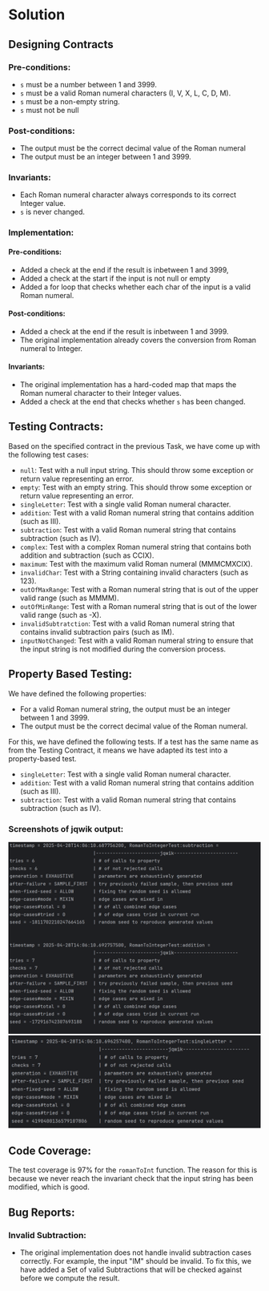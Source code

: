 # Solution

## Designing Contracts

### Pre-conditions:
- `s` must be a number between 1 and 3999.
- `s` must be a valid Roman numeral characters (I, V, X, L, C, D, M).
- `s` must be a non-empty string.
- `s` must not be null

### Post-conditions:
- The output must be the correct decimal value of the Roman numeral
- The output must be an integer between 1 and 3999.

### Invariants:
- Each Roman numeral character always corresponds to its correct Integer value.
- `s` is never changed.

### Implementation:

#### Pre-conditions:
- Added a check at the end if the result is inbetween 1 and 3999,
- Added a check at the start if the input is not null or empty
- Added a for loop that checks whether each char of the input is a valid Roman numeral.

#### Post-conditions:
- Added a check at the end if the result is inbetween 1 and 3999.
- The original implementation already covers the conversion from Roman numeral to Integer.

#### Invariants:
- The original implementation has a hard-coded map that maps the Roman numeral character to their Integer values.
- Added a check at the end that checks whether `s` has been changed.

## Testing Contracts:
Based on the specified contract in the previous Task, we have come up with the following test cases:
- `null`: Test with a null input string. This should throw some exception or return value representing an error.
- `empty`: Test with an empty string. This should throw some exception or return value representing an error.
- `singleLetter`: Test with a single valid Roman numeral character.
- `addition`: Test with a valid Roman numeral string that contains addition (such as III).
- `subtraction`: Test with a valid Roman numeral string that contains subtraction (such as IV).
- `complex`: Test with a complex Roman numeral string that contains both addition and subtraction (such as CCIX).
- `maximum`: Test with the maximum valid Roman numeral (MMMCMXCIX).
- `invalidChar`: Test with a String containing invalid characters (such as 123).
- `outOfMaxRange`: Test with a Roman numeral string that is out of the upper valid range (such as MMMM).
- `outOfMinRange`: Test with a Roman numeral string that is out of the lower valid range (such as -X).
- `invalidSubtratction`: Test with a valid Roman numeral string that contains invalid subtraction pairs (such as IM).
- `inputNotChanged`: Test with a valid Roman numeral string to ensure that the input string is not modified during the conversion process.


## Property Based Testing:
We have defined the following properties:
- For a valid Roman numeral string, the output must be an integer between 1 and 3999.
- The output must be the correct decimal value of the Roman numeral.

For this, we have defined the following tests. If a test has the same name as from the Testing Contract, it means we have adapted its test into a property-based test.
- `singleLetter`: Test with a single valid Roman numeral character.
- `addition`: Test with a valid Roman numeral string that contains addition (such as III).
- `subtraction`: Test with a valid Roman numeral string that contains subtraction (such as IV).

### Screenshots of jqwik output:

![First Screenshot](./src/test/resources/Screenshot%202025-04-28%20140626.png)
![Second Screenshot](./src/test/resources/Screenshot%202025-04-28%20140750.png)


## Code Coverage:

The test coverage is 97% for the `romanToInt` function. The reason for this is because we never reach the invariant check that the input string has been modified, which is good.


## Bug Reports:

### Invalid Subtraction:
- The original implementation does not handle invalid subtraction cases correctly. For example, the input "IM" should be invalid.
To fix this, we have added a Set of valid Subtractions that will be checked against before we compute the result.